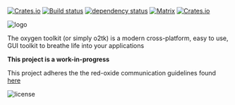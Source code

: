 [![Crates.io](https://img.shields.io/crates/v/o2tk.svg)](https://crates.io/crates/o2tk)
[![Build status](https://gitlab.com/red-oxide/o2tk/badges/master/build.svg)](https://gitlab.com/red-oxide/o2tk/commits/master)
[![dependency status](https://deps.rs/repo/gitlab/red-oxide/o2tk/status.svg)](https://deps.rs/repo/gitlab/red-oxide/o2tk)
[![Matrix](https://matrix.to/img/matrix-badge.svg)](https://matrix.to/#/#o2tk:matrix.org)
[![Crates.io](https://img.shields.io/crates/dv/o2tk.svg)](https://crates.io/crates/o2tk)

![logo](https://gitlab.com/red-oxide/o2tk/raw/master/assets/logo.svg.png)

The oxygen toolkit (or simply o2tk) is a modern cross-platform, easy to use, GUI toolkit to breathe life into your applications

**This project is a work-in-progress**

This project adheres the the red-oxide communication guidelines found [here](https://gitlab.com/red-oxide/org/raw/master/COMMUNICATION_GUIDELINES.md)

![license](https://gitlab.com/red-oxide/org/raw/master/LGPLv3.svg.png)